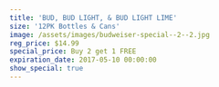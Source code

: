 ```yaml
---
title: 'BUD, BUD LIGHT, & BUD LIGHT LIME'
size: '12PK Bottles & Cans'
image: /assets/images/budweiser-special--2--2.jpg
reg_price: $14.99
special_price: Buy 2 get 1 FREE
expiration_date: 2017-05-10 00:00:00
show_special: true
---
```



